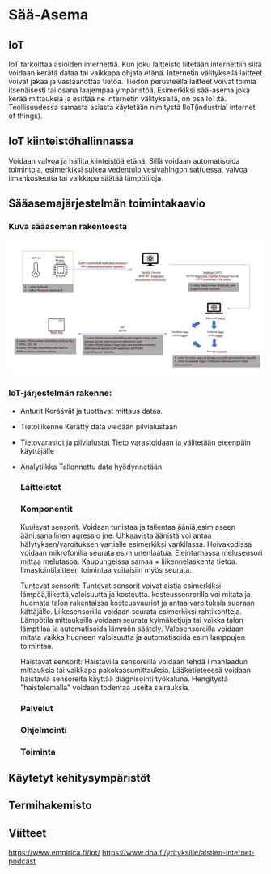 # Sää-Asema
## IoT
  IoT tarkoittaa asioiden internettiä. Kun joku laitteisto liitetään internettiin siitä voidaan kerätä dataa tai vaikkapa ohjata etänä.
  Internetin välityksellä laitteet voivat jakaa ja vastaanottaa tietoa. Tiedon perusteella laitteet voivat toimia itsenäisesti tai osana laajempaa ympäristöä.
  Esimerkiksi sää-asema joka kerää mittauksia ja esittää ne internetin välityksellä, on osa IoT:tä.
  Teollisuudessa samasta asiasta käytetään nimitystä IIoT(industrial internet of things).

## IoT kiinteistöhallinnassa
  Voidaan valvoa ja hallita kiinteistöä etänä. Sillä voidaan automatisoida toimintoja, esimerkiksi sulkea vedentulo vesivahingon sattuessa, valvoa ilmankosteutta tai vaikkapa säätää lämpötiloja.

## Sääasemajärjestelmän toimintakaavio
### Kuva sääaseman rakenteesta

  ![sää-asema](/Kaavio.png)
  ### IoT-järjestelmän rakenne:

- Anturit
	  Keräävät ja tuottavat mittaus dataa.

- Tietoliikenne
	  Kerätty data viedään pilvialustaan

- Tietovarastot ja pilvialustat
    Tieto varastoidaan ja välitetään eteenpäin käyttäjälle
	
- Analytiikka
    Tallennettu data hyödynnetään


	

  ### Laitteistot
  ### Komponentit
    Kuulevat sensorit.
    Voidaan tunistaa ja tallentaa ääniä,esim aseen ääni,sanallinen agressio jne. Uhkaavista äänistä voi antaa hälytyksen/varoituksen vartialle esimerkiksi vankilassa. 
    Hoivakodissa voidaan mikrofonilla seurata esim unenlaatua.
    Eleintarhassa melusensori mittaa melutasoa.
    Kaupungeissa samaa + liikennelaskenta tietoa.
    Ilmastointilaitteen toimintaa voitaisiin myös seurata.
  
    Tuntevat sensorit:
    Tuntevat sensorit voivat aistia esimerkiksi lämpöä,liikettä,valoisuutta ja kosteutta.
    kosteussenrorilla voi mitata ja huomata talon rakentaissa kosteusvauriot ja antaa varoituksia suoraan kättäjälle.
    Liikesensorilla voidaan seurata esimerkiksi rahtikontteja.
    Lämpötila mittauksilla voidaan seurata kylmäketjuja tai vaikka talon lämptilaa ja automatisoida lämmön säätely.
    Valosensoreilla voidaan mitata vaikka huoneen valoisuutta ja automatisoida esim lamppujen toimintaa.

    Haistavat sensorit:
    Haistavilla sensoreilla voidaan tehdä ilmanlaadun mittauksia tai vaikkapa pakokaasumittauksia.
    Lääketieteessä voidaan haistavia sensoreita käyttää diagnisointi työkaluna. Hengitystä "haistelemalla" voidaan todentaa useita sairauksia.
    




    

  ### Palvelut
  ### Ohjelmointi
  ### Toiminta

## Käytetyt kehitysympäristöt

## Termihakemisto

## Viitteet
https://www.empirica.fi/iot/
https://www.dna.fi/yrityksille/aistien-internet-podcast